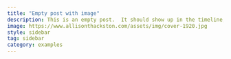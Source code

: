 ```yaml
---
title: "Empty post with image"
description: This is an empty post.  It should show up in the timeline, but not encourage click-throughs or expansions.
image: https://www.allisonthackston.com/assets/img/cover-1920.jpg
style: sidebar
tag: sidebar
category: examples
---
```

